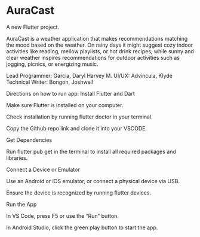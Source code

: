 # AuraCast

A new Flutter project.

AuraCast is a weather application that makes recommendations matching the mood based on the
weather. On rainy days it might suggest cozy indoor activities like reading, mellow playlists, or hot drink
recipes, while sunny and clear weather inspires recommendations for outdoor activities such as jogging, picnics,
or energizing music.

Lead Programmer: Garcia, Daryl Harvey M. 
UI/UX: Advincula, Klyde 
Technical Writer: Bongon, Joshwell

Directions on how to run app: 
Install Flutter and Dart

Make sure Flutter is installed on your computer.

Check installation by running flutter doctor in your terminal.

Copy the Github repo link and clone it into your VSCODE.

Get Dependencies

Run flutter pub get in the terminal to install all required packages and libraries.

Connect a Device or Emulator

Use an Android or iOS emulator, or connect a physical device via USB.

Ensure the device is recognized by running flutter devices.

Run the App

In VS Code, press F5 or use the “Run” button.

In Android Studio, click the green play button to start the app.
